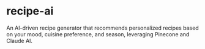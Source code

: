 # recipe-ai
An AI-driven recipe generator that recommends personalized recipes based on your mood, cuisine preference, and season, leveraging Pinecone and Claude AI.
